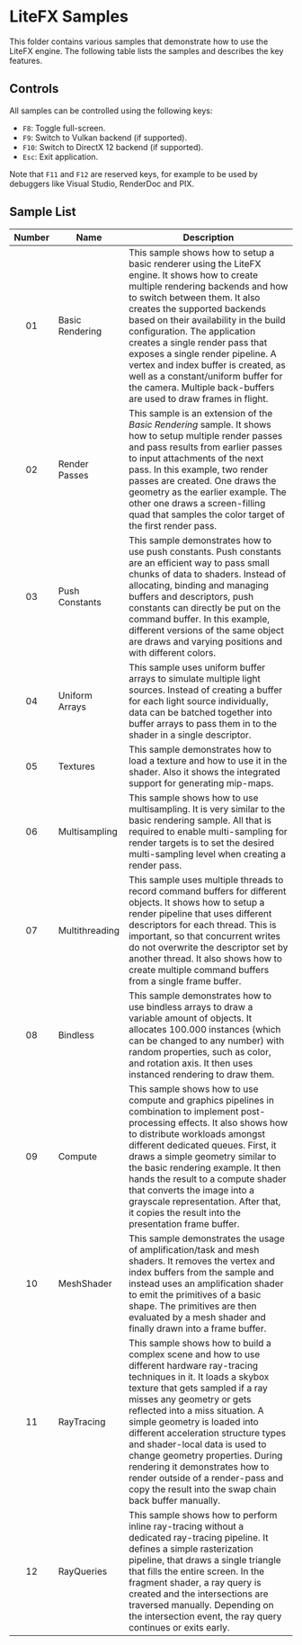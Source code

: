 # LiteFX Samples

This folder contains various samples that demonstrate how to use the LiteFX engine. The following table lists the samples and describes the key features.

## Controls

All samples can be controlled using the following keys:

- `F8`: Toggle full-screen.
- `F9`: Switch to Vulkan backend (if supported).
- `F10`: Switch to DirectX 12 backend (if supported).
- `Esc`: Exit application.

Note that `F11` and `F12` are reserved keys, for example to be used by debuggers like Visual Studio, RenderDoc and PIX.

## Sample List

| Number | Name            | Description                                                                                                                                                                                                                                                                                                                                                                                                                                                                                                 |
|:------:|-----------------|-------------------------------------------------------------------------------------------------------------------------------------------------------------------------------------------------------------------------------------------------------------------------------------------------------------------------------------------------------------------------------------------------------------------------------------------------------------------------------------------------------------|
|   01   | Basic Rendering | This sample shows how to setup a basic renderer using the LiteFX engine. It shows how to create multiple rendering backends and how to switch between them. It also creates the supported backends based on their availability in the build configuration.  The application creates a single render pass that exposes a single render pipeline. A vertex and index buffer is created, as well as a constant/uniform buffer for the camera. Multiple back-buffers are used to draw frames in flight.         |
|   02   | Render Passes   | This sample is an extension of the *Basic Rendering* sample. It shows how to setup multiple render passes and pass results from earlier passes to input attachments of the next pass. In this example, two render passes are created. One draws the geometry as the earlier example. The other one draws a screen-filling quad that samples the color target of the first render pass.                                                                                                                      |
|   03   | Push Constants  | This sample demonstrates how to use push constants. Push constants are an efficient way to pass small chunks of data to shaders. Instead of allocating, binding and managing buffers and descriptors, push constants can directly be put on the command buffer. In this example, different versions of the same object are draws and varying positions and with different colors.                                                                                                                           |
|   04   | Uniform Arrays  | This sample uses uniform buffer arrays to simulate multiple light sources. Instead of creating a buffer for each light source individually, data can be batched together into buffer arrays to pass them in to the shader in a single descriptor.                                                                                                                                                                                                                                                           |
|   05   | Textures        | This sample demonstrates how to load a texture and how to use it in the shader. Also it shows the integrated support for generating mip-maps.                                                                                                                                                                                                                                                                                                                                                               |
|   06   | Multisampling   | This sample shows how to use multisampling. It is very similar to the basic rendering sample. All that is required to enable multi-sampling for render targets is to set the desired multi-sampling level when creating a render pass.                                                                                                                                                                                                                                                                      |
|   07   | Multithreading  | This sample uses multiple threads to record command buffers for different objects. It shows how to setup a render pipeline that uses different descriptors for each thread. This is important, so that concurrent writes do not overwrite the descriptor set by another thread. It also shows how to create multiple command buffers from a single frame buffer.                                                                                                                                            |
|   08   | Bindless        | This sample demonstrates how to use bindless arrays to draw a variable amount of objects. It allocates 100.000 instances (which can be changed to any number) with random properties, such as color, and rotation axis. It then uses instanced rendering to draw them.                                                                                                                                                                                                                                      |
|   09   | Compute         | This sample shows how to use compute and graphics pipelines in combination to implement post-processing effects. It also shows how to distribute workloads amongst different dedicated queues. First, it draws a simple geometry similar to the basic rendering example. It then hands the result to a compute shader that converts the image into a grayscale representation. After that, it copies the result into the presentation frame buffer.                                                         |
|   10   | MeshShader      | This sample demonstrates the usage of amplification/task and mesh shaders. It removes the vertex and index buffers from the sample and instead uses an amplification shader to emit the primitives of a basic shape. The primitives are then evaluated by a mesh shader and finally drawn into a frame buffer.                                                                                                                                                                                              |
|   11   | RayTracing      | This sample shows how to build a complex scene and how to use different hardware ray-tracing techniques in it. It loads a skybox texture that gets sampled if a ray misses any geometry or gets reflected into a miss situation. A simple geometry is loaded into different acceleration structure types and shader-local data is used to change geometry properties. During rendering it demonstrates how to render outside of a render-pass and copy the result into the swap chain back buffer manually. |
|   12   | RayQueries      | This sample shows how to perform inline ray-tracing without a dedicated ray-tracing pipeline. It defines a simple rasterization pipeline, that draws a single triangle that fills the entire screen. In the fragment shader, a ray query is created and the intersections are traversed manually. Depending on the intersection event, the ray query continues or exits early.                                                                                                                              |